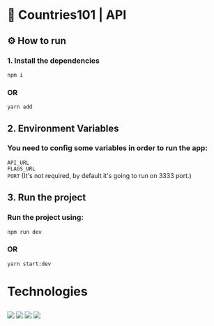 # 📌 Countries101 | API

## ⚙️ How to run

### 1. Install the dependencies

`npm i`

### OR

`yarn add`

## 2. Environment Variables

### You need to config some variables in order to run the app:

`API_URL`\
`FLAGS_URL`\
`PORT` (It's not required, by default it's going to run on 3333 port.)

## 3. Run the project

### Run the project using:

`npm run dev`

### OR

`yarn start:dev`

# Technologies

<div>
 <img align="center" style="margin-top: 10px;" src="https://img.shields.io/badge/nest%20js-E0234E?style=for-the-badge&logo=nestjs&logoColor=white">
   <img align="center" style="margin-top: 10px;" src="https://img.shields.io/badge/TypeScript-007ACC?style=for-the-badge&logo=typescript&logoColor=white">
   <img align="center" style="margin-top: 10px;" src="https://img.shields.io/badge/Express JS-000?style=for-the-badge&logo=express&logoColor=white">
   <img align="center" style="margin-top: 10px;" src="https://img.shields.io/badge/Node.JS-5FA04E?style=for-the-badge&logo=nodedotjs&logoColor=FFFFFF">
</div>
